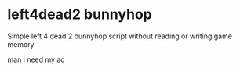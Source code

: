 # left4dead2 bunnyhop
Simple left 4 dead 2 bunnyhop script without reading or writing game memory

man i need my ac